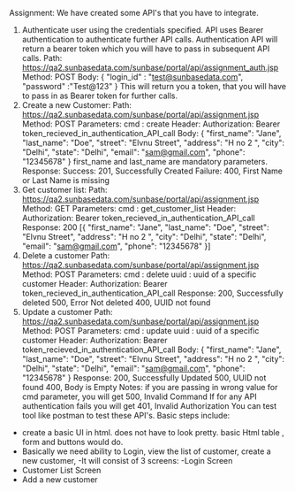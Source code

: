 Assignment:
We have created some API's that you have to integrate.
1. Authenticate user using the credentials specified. API uses Bearer authentication to
authenticate further API calls. Authentication API will return a bearer token which you will
have to pass in subsequent API calls.
Path: https://qa2.sunbasedata.com/sunbase/portal/api/assignment_auth.jsp
Method: POST
Body:
{
"login_id" : "test@sunbasedata.com",
"password" :"Test@123"
}
This will return you a token, that you will have to pass in as Bearer token for further calls.
2. Create a new Customer:
Path: https://qa2.sunbasedata.com/sunbase/portal/api/assignment.jsp
Method: POST
Parameters:
cmd : create
Header:
Authorization: Bearer token_recieved_in_authentication_API_call
Body:
{
"first_name": "Jane",
"last_name": "Doe",
"street": "Elvnu Street",
"address": "H no 2 ",
"city": "Delhi",
"state": "Delhi",
"email": "sam@gmail.com",
"phone": "12345678"
}
first_name and last_name are mandatory parameters.
Response:
Success: 201, Successfully Created
Failure: 400, First Name or Last Name is missing
3. Get customer list:
Path: https://qa2.sunbasedata.com/sunbase/portal/api/assignment.jsp
Method: GET
Parameters:
cmd : get_customer_list
Header:
Authorization: Bearer token_recieved_in_authentication_API_call
Response: 200
[{
"first_name": "Jane",
"last_name": "Doe",
"street": "Elvnu Street",
"address": "H no 2 ",
"city": "Delhi",
"state": "Delhi",
"email": "sam@gmail.com",
"phone": "12345678"
}]
4. Delete a customer
Path: https://qa2.sunbasedata.com/sunbase/portal/api/assignment.jsp
Method: POST
Parameters:
cmd : delete
uuid : uuid of a specific customer
Header:
Authorization: Bearer token_recieved_in_authentication_API_call
Response:
200, Successfully deleted
500, Error Not deleted
400, UUID not found
5. Update a customer
Path: https://qa2.sunbasedata.com/sunbase/portal/api/assignment.jsp
Method: POST
Parameters:
cmd : update
uuid : uuid of a specific customer
Header:
Authorization: Bearer token_recieved_in_authentication_API_call
Body:
{
"first_name": "Jane",
"last_name": "Doe",
"street": "Elvnu Street",
"address": "H no 2 ",
"city": "Delhi",
"state": "Delhi",
"email": "sam@gmail.com",
"phone": "12345678"
}
Response:
200, Successfully Updated
500, UUID not found
400, Body is Empty
Notes:
if you are passing in wrong value for cmd parameter, you will get 500, Invalid Command
If for any API authentication fails you will get 401, Invalid Authorization
You can test tool like postman to test these API's.
Basic steps include:
- create a basic UI in html. does not have to look pretty. basic Html table , form and
buttons would do.
- Basically we need ability to Login, view the list of customer, create a new customer,
-It will consist of 3 screens:
-Login Screen
- Customer List Screen
- Add a new customer
<!---
Sidharth23/Sidharth23 is a ✨ special ✨ repository because its `README.md` (this file) appears on your GitHub profile.
You can click the Preview link to take a look at your changes.
--->
